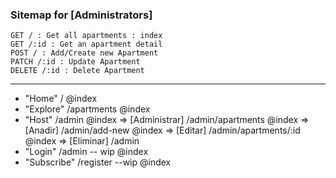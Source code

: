 ### Sitemap for [Administrators]


    GET / : Get all apartments : index
    GET /:id : Get an apartment detail
    POST / : Add/Create new Apartment
    PATCH /:id : Update Apartment
    DELETE /:id : Delete Apartment


--------------------------------------------------------
 * "Home"               /                        @index
 * "Explore"            /apartments              @index
 * "Host"               /admin                   @index
    => [Administrar]    /admin/apartments        @index
    => [Anadir]         /admin/add-new           @index
    => [Editar]         /admin/apartments/:id    @index
    => [Eliminar]       /admin
 * "Login"              /admin   -- wip          @index
 * "Subscribe"          /register --wip          @index

